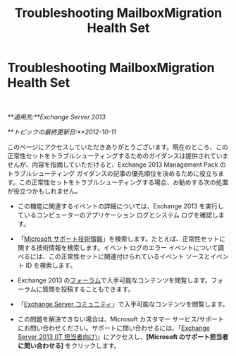﻿---
title: Troubleshooting MailboxMigration Health Set
TOCTitle: Troubleshooting MailboxMigration Health Set
ms:assetid: 4219fe4b-6757-409a-9065-d81d07d144b2
ms:mtpsurl: https://technet.microsoft.com/ja-jp/library/ms.exch.scom.mailboxmigration(v=EXCHG.150)
ms:contentKeyID: 54651715
ms.date: 01/28/2016
mtps_version: v=EXCHG.150
ms.translationtype: HT
---

# Troubleshooting MailboxMigration Health Set

 

_**適用先:**Exchange Server 2013_

_**トピックの最終更新日:**2012-10-11_

このページにアクセスしていただきありがとうございます。現在のところ、この正常性セットをトラブルシューティングするためのガイダンスは提供されていませんが、内容を指摘していただけると、Exchange 2013 Management Pack のトラブルシューティング ガイダンスの記事の優先順位を決めるために役立ちます。この正常性セットをトラブルシューティングする場合、お勧めする次の処置が役立つかもしれません。

  - この機能に関連するイベントの詳細については、Exchange 2013 を実行しているコンピューターのアプリケーション ログとシステム ログを確認します。

  - 「[Microsoft サポート技術情報](http://go.microsoft.com/fwlink/p/?linkid=18175)」を検索します。たとえば、正常性セットに関する技術情報を検索します。イベント ログのエラー イベントについて調べるには、この正常性セットに関連付けられているイベント ソースとイベント ID を検索します。

  - Exchange 2013 の[フォーラム](http://go.microsoft.com/fwlink/p/?linkid=257903)で入手可能なコンテンツを閲覧します。フォーラムに質問を投稿することもできます。

  - 「[Exchange Server コミュニティ](http://go.microsoft.com/fwlink/p/?linkid=14927)」で入手可能なコンテンツを閲覧します。

  - この問題を解決できない場合は、Microsoft カスタマー サービス/サポートにお問い合わせください。サポートに問い合わせるには、「[Exchange Server 2013 (IT 担当者向け)](http://go.microsoft.com/fwlink/p/?linkid=402506)」にアクセスし、**\[Microsoft のサポート担当者に問い合わせる\]** をクリックします。

